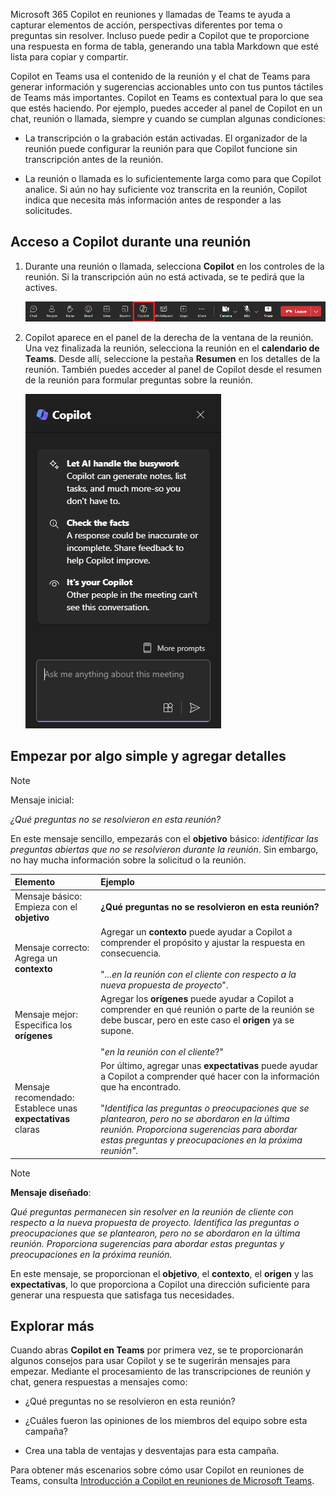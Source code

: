 
Microsoft 365 Copilot en reuniones y llamadas de Teams te ayuda a capturar elementos de acción, perspectivas diferentes por tema o preguntas sin resolver. Incluso puede pedir a Copilot que te proporcione una respuesta en forma de tabla, generando una tabla Markdown que esté lista para copiar y compartir. 

Copilot en Teams usa el contenido de la reunión y el chat de Teams para generar información y sugerencias accionables unto con tus puntos táctiles de Teams más importantes. Copilot en Teams es contextual para lo que sea que estés haciendo. Por ejemplo, puedes acceder al panel de Copilot en un chat, reunión o llamada, siempre y cuando se cumplan algunas condiciones:

- La transcripción o la grabación están activadas. El organizador de la reunión puede configurar la reunión para que Copilot funcione sin transcripción antes de la reunión.

- La reunión o llamada es lo suficientemente larga como para que Copilot analice. Si aún no hay suficiente voz transcrita en la reunión, Copilot indica que necesita más información antes de responder a las solicitudes.

## Acceso a Copilot durante una reunión

1. Durante una reunión o llamada, selecciona **Copilot** en los controles de la reunión. Si la transcripción aún no está activada, se te pedirá que la actives. 

    ![Captura de pantalla del icono de Copilot en una reunión de Teams.](../media/copilot-ribbon-teams.png)

1. Copilot aparece en el panel de la derecha de la ventana de la reunión. Una vez finalizada la reunión, selecciona la reunión en el **calendario de Teams**. Desde allí, seleccione la pestaña **Resumen** en los detalles de la reunión. También puedes acceder al panel de Copilot desde el resumen de la reunión para formular preguntas sobre la reunión.

    ![Captura de pantalla del panel de chat de Copilot en Teams al abrirse por primera vez.](../media/copilot-pane-teams.png)

## Empezar por algo simple y agregar detalles

> [!NOTE]
> Mensaje inicial:
>
> _¿Qué preguntas no se resolvieron en esta reunión?_

En este mensaje sencillo, empezarás con el **objetivo** básico: _identificar las preguntas abiertas que no se resolvieron durante la reunión_. Sin embargo, no hay mucha información sobre la solicitud o la reunión.

| Elemento | Ejemplo |
| :------ | :------- |
| Mensaje básico: <br>Empieza con el **objetivo** | **¿Qué preguntas no se resolvieron en esta reunión?** |
| Mensaje correcto: <br>Agrega un **contexto** | Agregar un **contexto** puede ayudar a Copilot a comprender el propósito y ajustar la respuesta en consecuencia.<br><br>"_...en la reunión con el cliente con respecto a la nueva propuesta de proyecto_". |
| Mensaje mejor: <br>Especifica los **orígenes** | Agregar los **orígenes** puede ayudar a Copilot a comprender en qué reunión o parte de la reunión se debe buscar, pero en este caso el **origen** ya se supone.<br><br>"_en la reunión con el cliente_?" |
| Mensaje recomendado: <br>Establece unas **expectativas** claras | Por último, agregar unas **expectativas** puede ayudar a Copilot a comprender qué hacer con la información que ha encontrado.<br><br>"_Identifica las preguntas o preocupaciones que se plantearon, pero no se abordaron en la última reunión. Proporciona sugerencias para abordar estas preguntas y preocupaciones en la próxima reunión"._ |

> [!NOTE]
> **Mensaje diseñado**:
>
> _Qué preguntas permanecen sin resolver en la reunión de cliente con respecto a la nueva propuesta de proyecto. Identifica las preguntas o preocupaciones que se plantearon, pero no se abordaron en la última reunión. Proporciona sugerencias para abordar estas preguntas y preocupaciones en la próxima reunión._

En este mensaje, se proporcionan el **objetivo**, el **contexto**, el **origen** y las **expectativas**, lo que proporciona a Copilot una dirección suficiente para generar una respuesta que satisfaga tus necesidades.

## Explorar más

Cuando abras **Copilot en Teams** por primera vez, se te proporcionarán algunos consejos para usar Copilot y se te sugerirán mensajes para empezar. Mediante el procesamiento de las transcripciones de reunión y chat, genera respuestas a mensajes como: 

- ¿Qué preguntas no se resolvieron en esta reunión? 

- ¿Cuáles fueron las opiniones de los miembros del equipo sobre esta campaña? 

- Crea una tabla de ventajas y desventajas para esta campaña. 

Para obtener más escenarios sobre cómo usar Copilot en reuniones de Teams, consulta [Introducción a Copilot en reuniones de Microsoft Teams](https://support.microsoft.com/office/get-started-with-copilot-in-microsoft-teams-meetings-0bf9dd3c-96f7-44e2-8bb8-790bedf066b1). 